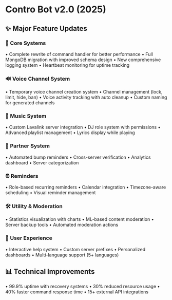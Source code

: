 # Contro Bot v2.0 (2025)

## ✨ Major Feature Updates

### 🔧 Core Systems
• Complete rewrite of command handler for better performance
• Full MongoDB migration with improved schema design
• New comprehensive logging system
• Heartbeat monitoring for uptime tracking

### 🔊 Voice Channel System
• Temporary voice channel creation system
• Channel management (lock, limit, hide, ban)
• Voice activity tracking with auto cleanup
• Custom naming for generated channels

### 🎵 Music System
• Custom Lavalink server integration
• DJ role system with permissions
• Advanced playlist management
• Lyrics display while playing

### 🤝 Partner System
• Automated bump reminders
• Cross-server verification
• Analytics dashboard
• Server categorization

### ⏰ Reminders
• Role-based recurring reminders
• Calendar integration
• Timezone-aware scheduling
• Visual reminder management

### 🛠️ Utility & Moderation
• Statistics visualization with charts
• ML-based content moderation
• Server backup tools
• Automated moderation actions

### 👥 User Experience
• Interactive help system
• Custom server prefixes
• Personalized dashboards
• Multi-language support (5+ languages)

## 📊 Technical Improvements
• 99.9% uptime with recovery systems
• 30% reduced resource usage
• 40% faster command response time
• 15+ external API integrations
